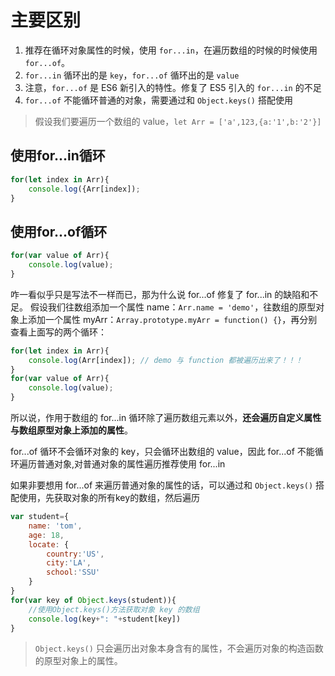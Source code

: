 # 主要区别

1. 推荐在循环对象属性的时候，使用 `for...in`，在遍历数组的时候的时候使用 `for...of`。
1. `for...in` 循环出的是 `key`，`for...of` 循环出的是 `value`
1. 注意，`for...of` 是 ES6 新引入的特性。修复了 ES5 引入的 `for...in` 的不足
1. `for...of` 不能循环普通的对象，需要通过和 `Object.keys()` 搭配使用

> 假设我们要遍历一个数组的 value，`let Arr = ['a',123,{a:'1',b:'2'}]`

## 使用for...in循环

```js
for(let index in Arr){
    console.log({Arr[index]);
}
```

## 使用for...of循环

```js
for(var value of Arr){
    console.log(value);
}
```

咋一看似乎只是写法不一样而已，那为什么说 for...of 修复了 for...in 的缺陷和不足。
假设我们往数组添加一个属性 name：`Arr.name = 'demo'`，往数组的原型对象上添加一个属性 myArr：`Array.prototype.myArr = function() {}`，再分别查看上面写的两个循环：

```js
for(let index in Arr){
    console.log(Arr[index]); // demo 与 function 都被遍历出来了！！！
}
for(var value of Arr){
    console.log(value);
}
```

所以说，作用于数组的 for...in 循环除了遍历数组元素以外，**还会遍历自定义属性与数组原型对象上添加的属性**。

for...of 循环不会循环对象的 key，只会循环出数组的 value，因此 for...of 不能循环遍历普通对象,对普通对象的属性遍历推荐使用 for...in

如果非要想用 for...of 来遍历普通对象的属性的话，可以通过和 `Object.keys()` 搭配使用，先获取对象的所有key的数组，然后遍历

```js
var student={
    name: 'tom',
    age: 18,
    locate: {
        country:'US',
        city:'LA',
        school:'SSU'
    }
}
for(var key of Object.keys(student)){
    //使用Object.keys()方法获取对象 key 的数组
    console.log(key+": "+student[key])
}
```

> `Object.keys()` 只会遍历出对象本身含有的属性，不会遍历对象的构造函数的原型对象上的属性。
